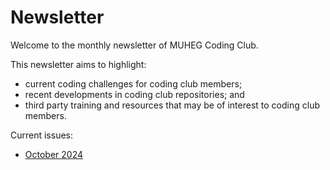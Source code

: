 # Newsletter
Welcome to the monthly newsletter of MUHEG Coding Club.

This newsletter aims to highlight:
- current coding challenges for coding club members;
- recent developments in coding club repositories; and
- third party training and resources that may be of interest to coding club members.

Current issues:

- [October 2024](https://muhegcodingclub.github.io/newsletter/docs/Placeholder%20October%20Newsletter.pdf)
